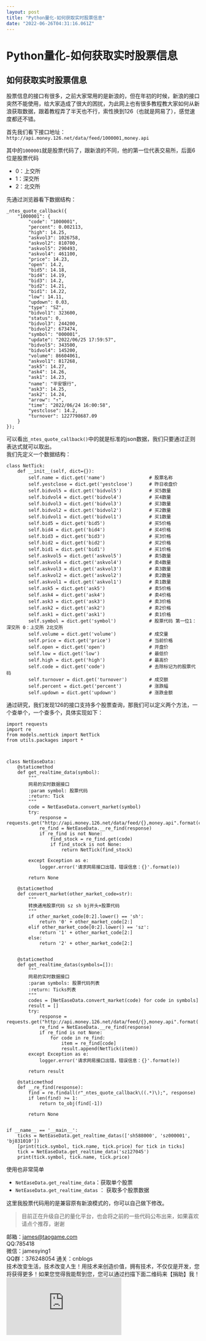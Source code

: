 ```yaml
---
layout: post
title: "Python量化-如何获取实时股票信息"
date: "2022-06-26T04:31:16.061Z"
---
```

Python量化-如何获取实时股票信息
===================

如何获取实时股票信息
----------

股票信息的接口有很多，之前大家常用的是新浪的，但在年初的时候，新浪的接口突然不能使用，给大家造成了很大的困扰，为此网上也有很多教程教大家如何从新浪获取数据，跟着教程弄了半天也不行，索性换到126（也就是网易了），感觉速度都还不错。

首先我们看下接口地址：`http://api.money.126.net/data/feed/1000001,money.api`

其中的`1000001`就是股票代码了，跟新浪的不同，他的第一位代表交易所，后面6位是股票代码

*   0：上交所
*   1：深交所
*   2：北交所

先通过浏览器看下数据结构：

    _ntes_quote_callback({
        "1000001": {
            "code": "1000001",
            "percent": 0.002113,
            "high": 14.25,
            "askvol3": 1026758,
            "askvol2": 810700,
            "askvol5": 290493,
            "askvol4": 461100,
            "price": 14.23,
            "open": 14.2,
            "bid5": 14.18,
            "bid4": 14.19,
            "bid3": 14.2,
            "bid2": 14.21,
            "bid1": 14.22,
            "low": 14.11,
            "updown": 0.03,
            "type": "SZ",
            "bidvol1": 323600,
            "status": 0,
            "bidvol3": 244200,
            "bidvol2": 673474,
            "symbol": "000001",
            "update": "2022/06/25 17:59:57",
            "bidvol5": 343500,
            "bidvol4": 145200,
            "volume": 86604061,
            "askvol1": 817268,
            "ask5": 14.27,
            "ask4": 14.26,
            "ask1": 14.23,
            "name": "平安银行",
            "ask3": 14.25,
            "ask2": 14.24,
            "arrow": "↑",
            "time": "2022/06/24 16:00:58",
            "yestclose": 14.2,
            "turnover": 1227798687.09
        }
    });
    

可以看出`_ntes_quote_callback()`中的就是标准的json数据，我们只要通过正则表达式就可以取出。  
我们先定义一个数据结构：

    class NetTick:
        def __init__(self, dict={}):
            self.name = dict.get('name')                # 股票名称
            self.yestclose = dict.get('yestclose')      # 昨日收盘价
            self.bidvol5 = dict.get('bidvol5')          # 买5数量
            self.bidvol4 = dict.get('bidvol4')          # 买4数量
            self.bidvol3 = dict.get('bidvol3')          # 买3数量
            self.bidvol2 = dict.get('bidvol2')          # 买2数量
            self.bidvol1 = dict.get('bidvol1')          # 买1数量
            self.bid5 = dict.get('bid5')                # 买5价格
            self.bid4 = dict.get('bid4')                # 买4价格
            self.bid3 = dict.get('bid3')                # 买3价格
            self.bid2 = dict.get('bid2')                # 买2价格
            self.bid1 = dict.get('bid1')                # 买1价格
            self.askvol5 = dict.get('askvol5')          # 卖5数量
            self.askvol4 = dict.get('askvol4')          # 卖4数量
            self.askvol3 = dict.get('askvol3')          # 卖3数量
            self.askvol2 = dict.get('askvol2')          # 卖2数量
            self.askvol1 = dict.get('askvol1')          # 卖1数量
            self.ask5 = dict.get('ask5')                # 卖5价格
            self.ask4 = dict.get('ask4')                # 卖4价格
            self.ask3 = dict.get('ask3')                # 卖3价格
            self.ask2 = dict.get('ask2')                # 卖2价格
            self.ask1 = dict.get('ask1')                # 卖1价格
            self.symbol = dict.get('symbol')            # 股票代码 第一位1：深交所 0：上交所 2北交所
            self.volume = dict.get('volume')            # 成交量
            self.price = dict.get('price')              # 当前价格
            self.open = dict.get('open')                # 开盘价
            self.low = dict.get('low')                  # 最低价
            self.high = dict.get('high')                # 最高价
            self.code = dict.get('code')                # 去除标记为的股票代码
            self.turnover = dict.get('turnover')        # 成交额
            self.percent = dict.get('percent')          # 涨跌幅
            self.updown = dict.get('updown')            # 涨跌金额
    

通过研究，我们发现126的接口支持多个股票查询，那我们可以定义两个方法，一个查单个，一个查多个，具体实现如下：

    import requests
    import re
    from models.nettick import NetTick
    from utils.packages import *
    
    
    
    class NetEaseData:
        @staticmethod
        def get_realtime_data(symbol):
            """
            网易的实时数据接口
            :param symbol: 股票代码
            :return: Tick
            """
            code = NetEaseData.convert_market(symbol)
            try:
                response = requests.get("http://api.money.126.net/data/feed/{},money.api".format(code)).text
                re_find = NetEaseData.__re_find(response)
                if re_find is not None:
                    find_stock = re_find.get(code)
                    if find_stock is not None:
                        return NetTick(find_stock)
    
            except Exception as e:
                logger.error('请求网易接口出错，错误信息：{}'.format(e))
    
            return None
    
        @staticmethod
        def convert_market(other_market_code=str):
            """
            转换通用股票代码 sz sh bj开头+股票代码
            """
            if other_market_code[0:2].lower() == 'sh':
                return '0' + other_market_code[2:]
            elif other_market_code[0:2].lower() == 'sz':
                return '1' + other_market_code[2:]
            else:
                return '2' + other_market_code[2:]
    
    
        @staticmethod
        def get_realtime_datas(symbols=[]):
            """
            网易的实时数据接口
            :param symbols: 股票代码列表
            :return: Ticks列表
            """
            codes = [NetEaseData.convert_market(code) for code in symbols]
            result = []
            try:
                response = requests.get("http://api.money.126.net/data/feed/{},money.api".format(','.join(codes))).text
                re_find = NetEaseData.__re_find(response)
                if re_find is not None:
                    for code in re_find:
                        item = re_find[code]
                        result.append(NetTick(item))
            except Exception as e:
                logger.error('请求网易接口出错，错误信息：{}'.format(e))
    
            return result
    
        @staticmethod
        def __re_find(response):
            find = re.findall(r"_ntes_quote_callback\((.*)\);", response)
            if len(find) >= 1:
                return to_obj(find[-1])
    
            return None
    
    
    if __name__ == '__main__':
        ticks = NetEaseData.get_realtime_datas(['sh588000', 'sz000001', 'bj831010'])
        [print(tick.symbol, tick.name, tick.price) for tick in ticks]
        tick = NetEaseData.get_realtime_data('sz127045')
        print(tick.symbol, tick.name, tick.price)
    

使用也非常简单

*   `NetEaseData.get_realtime_data`：获取单个股票
*   `NetEaseData.get_realtime_datas` ： 获取多个股票数据

这里我股票代码用的是兼容原有新浪模式的，你可以自己做下修改。

> 目前正在升级自己的量化平台，也会将之前的一些代码公布出来，如果喜欢请点个推荐，谢谢

邮箱：james@taogame.com  
QQ:785418  
微信：jamesying1  
QQ群：376248054 通关：cnblogs  
技术改变生活，技术改变人生！用技术来创造价值，拥有技术，不仅仅是开发，您将获得更多！如果您觉得我能帮到您，您可以通过扫描下面二维码来【捐助】我！  
![](https://mobilecodec.alipay.com/show.htm?code=apkk7iarj6b5z7ik7f&picSize=L)